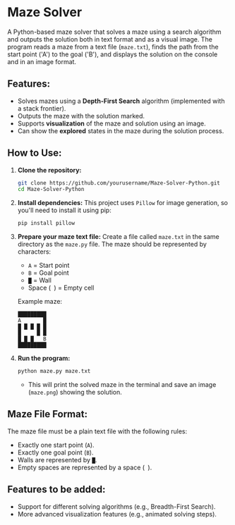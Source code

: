 # Maze Solver

A Python-based maze solver that solves a maze using a search algorithm and outputs the solution both in text format and as a visual image. The program reads a maze from a text file (`maze.txt`), finds the path from the start point ('A') to the goal ('B'), and displays the solution on the console and in an image format.

## Features:
- Solves mazes using a **Depth-First Search** algorithm (implemented with a stack frontier).
- Outputs the maze with the solution marked.
- Supports **visualization** of the maze and solution using an image.
- Can show the **explored** states in the maze during the solution process.

## How to Use:

1. **Clone the repository:**
    ```bash
    git clone https://github.com/yourusername/Maze-Solver-Python.git
    cd Maze-Solver-Python
    ```

2. **Install dependencies:**
    This project uses `Pillow` for image generation, so you'll need to install it using pip:
    ```bash
    pip install pillow
    ```

3. **Prepare your maze text file:**
    Create a file called `maze.txt` in the same directory as the `maze.py` file. The maze should be represented by characters:
    - `A` = Start point
    - `B` = Goal point
    - `█` = Wall
    - Space (` `) = Empty cell

    Example maze:
    ```
    █████████
    A       █
    █ █ █ █ █
    █     █ █
    █ █ █   B
    █████████
    ```

4. **Run the program:**
    ```bash
    python maze.py maze.txt
    ```

    - This will print the solved maze in the terminal and save an image (`maze.png`) showing the solution.

## Maze File Format:

The maze file must be a plain text file with the following rules:
- Exactly one start point (`A`).
- Exactly one goal point (`B`).
- Walls are represented by `█`.
- Empty spaces are represented by a space (` `).


## Features to be added:
- Support for different solving algorithms (e.g., Breadth-First Search).
- More advanced visualization features (e.g., animated solving steps).


